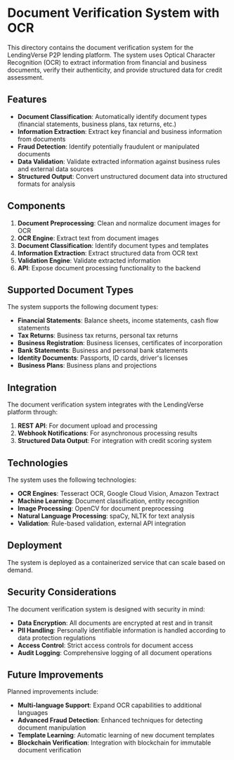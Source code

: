 # Document Verification System with OCR

This directory contains the document verification system for the LendingVerse P2P lending platform. The system uses Optical Character Recognition (OCR) to extract information from financial and business documents, verify their authenticity, and provide structured data for credit assessment.

## Features

- **Document Classification**: Automatically identify document types (financial statements, business plans, tax returns, etc.)
- **Information Extraction**: Extract key financial and business information from documents
- **Fraud Detection**: Identify potentially fraudulent or manipulated documents
- **Data Validation**: Validate extracted information against business rules and external data sources
- **Structured Output**: Convert unstructured document data into structured formats for analysis

## Components

1. **Document Preprocessing**: Clean and normalize document images for OCR
2. **OCR Engine**: Extract text from document images
3. **Document Classification**: Identify document types and templates
4. **Information Extraction**: Extract structured data from OCR text
5. **Validation Engine**: Validate extracted information
6. **API**: Expose document processing functionality to the backend

## Supported Document Types

The system supports the following document types:

- **Financial Statements**: Balance sheets, income statements, cash flow statements
- **Tax Returns**: Business tax returns, personal tax returns
- **Business Registration**: Business licenses, certificates of incorporation
- **Bank Statements**: Business and personal bank statements
- **Identity Documents**: Passports, ID cards, driver's licenses
- **Business Plans**: Business plans and projections

## Integration

The document verification system integrates with the LendingVerse platform through:

1. **REST API**: For document upload and processing
2. **Webhook Notifications**: For asynchronous processing results
3. **Structured Data Output**: For integration with credit scoring system

## Technologies

The system uses the following technologies:

- **OCR Engines**: Tesseract OCR, Google Cloud Vision, Amazon Textract
- **Machine Learning**: Document classification, entity recognition
- **Image Processing**: OpenCV for document preprocessing
- **Natural Language Processing**: spaCy, NLTK for text analysis
- **Validation**: Rule-based validation, external API integration

## Deployment

The system is deployed as a containerized service that can scale based on demand.

## Security Considerations

The document verification system is designed with security in mind:

- **Data Encryption**: All documents are encrypted at rest and in transit
- **PII Handling**: Personally identifiable information is handled according to data protection regulations
- **Access Control**: Strict access controls for document access
- **Audit Logging**: Comprehensive logging of all document operations

## Future Improvements

Planned improvements include:

- **Multi-language Support**: Expand OCR capabilities to additional languages
- **Advanced Fraud Detection**: Enhanced techniques for detecting document manipulation
- **Template Learning**: Automatic learning of new document templates
- **Blockchain Verification**: Integration with blockchain for immutable document verification